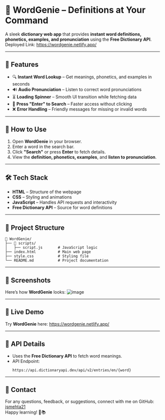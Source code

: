 # 📖 WordGenie – Definitions at Your Command
A sleek **dictionary web app** that provides **instant word definitions, phonetics, examples, and pronunciation** using the **Free Dictionary API**.<br>
Deployed Link: https://wordgenie.netlify.app/

---

## 🚀 Features
- 🔍 **Instant Word Lookup** – Get meanings, phonetics, and examples in seconds  
- 🔊 **Audio Pronunciation** – Listen to correct word pronunciations  
- ⏳ **Loading Spinner** – Smooth UI transition while fetching data  
- 🎯 **Press "Enter" to Search** – Faster access without clicking  
- ❌ **Error Handling** – Friendly messages for missing or invalid words  

---

## 📌 How to Use
1. Open **WordGenie** in your browser.  
2. Enter a word in the search bar.  
3. Click **"Search"** or press **Enter** to fetch details.  
4. View the **definition, phonetics, examples**, and **listen to pronunciation**.  

---

## 🛠️ Tech Stack
- **HTML** – Structure of the webpage  
- **CSS** – Styling and animations  
- **JavaScript** – Handles API requests and interactivity  
- **Free Dictionary API** – Source for word definitions  

---

## 📂 Project Structure
```
📁 WordGenie/
├── 📁 scripts/
│   ├── script.js       # JavaScript logic
├── index.html          # Main web page
├── style.css           # Styling file
└── README.md           # Project documentation
```

---

## 📸 Screenshots
Here’s how **WordGenie** looks: 
![image](https://github.com/user-attachments/assets/ec19f639-3a56-49a9-ac33-2c194a13ce14)

---

## 🔗 Live Demo
Try **WordGenie** here: https://wordgenie.netlify.app/

---

## 📝 API Details
- Uses the **Free Dictionary API** to fetch word meanings.  
- API Endpoint:  
  ```plaintext
  https://api.dictionaryapi.dev/api/v2/entries/en/{word}
  ```

---

## 💌 Contact
For any questions, feedback, or suggestions, connect with me on GitHub: [jsmehta21](https://github.com/jsmehta21)<br>
Happy learning! 🚀📚
